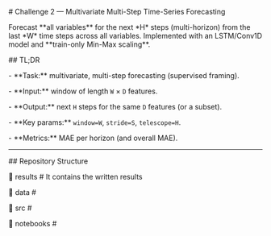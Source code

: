 \# Challenge 2 — Multivariate Multi-Step Time-Series Forecasting



Forecast \*\*all variables\*\* for the next \*H\* steps (multi-horizon) from the last \*W\* time steps across all variables. Implemented with an LSTM/Conv1D model and \*\*train-only Min-Max scaling\*\*.



\## TL;DR

\- \*\*Task:\*\* multivariate, multi-step forecasting (supervised framing).

\- \*\*Input:\*\* window of length `W` × `D` features.

\- \*\*Output:\*\* next `H` steps for the same `D` features (or a subset).

\- \*\*Key params:\*\* `window=W`, `stride=S`, `telescope=H`.

\- \*\*Metrics:\*\* MAE per horizon (and overall MAE).



---



\## Repository Structure



📁 results           # It contains the written results

📁 data                   #

📂 src                      #

📂 notebooks                      #





